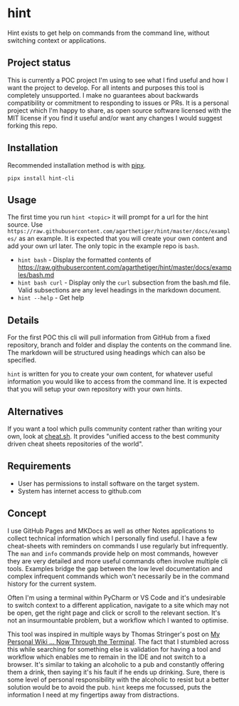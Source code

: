 # hint

Hint exists to get help on commands from the command line, without switching context or applications. 

## Project status

This is currently a POC project I'm using to see what I find useful and how I want the project to develop. For all intents and purposes this tool is completely unsupported. I make no guarantees about backwards compatibility or commitment to responding to issues or PRs. It is a personal project which I'm happy to share, as open source software licensed with the MIT license if you find it useful and/or want any changes I would suggest forking this repo.    

## Installation

Recommended installation method is with [pipx](https://pipxproject.github.io/pipx/).

`pipx install hint-cli`

## Usage

The first time you run `hint <topic>` it will prompt for a url for the hint source. Use `https://raw.githubusercontent.com/agarthetiger/hint/master/docs/examples/` as an example. It is expected that you will create your own content and add your own url later. The only topic in the example repo is `bash`. 

* `hint bash` - Display the formatted contents of https://raw.githubusercontent.com/agarthetiger/hint/master/docs/examples/bash.md 
* `hint bash curl` - Display only the `curl` subsection from the bash.md file. Valid subsections are any level headings in the markdown document. 
* `hint --help` - Get help

## Details

For the first POC this cli will pull information from GitHub from a fixed repository, branch and folder and display the contents on the command line. The markdown will be structured using headings which can also be specified. 

`hint` is written for you to create your own content, for whatever useful information you would like to access from the command line. It is expected that you will setup your own repository with your own hints.    

## Alternatives

If you want a tool which pulls community content rather than writing your own, look at [cheat.sh](https://github.com/chubin/cheat.sh). It provides "unified access to the best community driven cheat sheets repositories of the world".  

## Requirements

* User has permissions to install software on the target system.
* System has internet access to github.com

## Concept

I use GitHub Pages and MKDocs as well as other Notes applications to collect technical information which I personally find useful. I have a few cheat-sheets with reminders on commands I use regularly but infrequently. The `man` and `info` commands provide help on most commands, however they are very detailed and more useful commands often involve multiple cli tools. Examples bridge the gap between the low level documentation and complex infrequent commands which won't necessarily be in the command history for the current system. 

Often I'm using a terminal within PyCharm or VS Code and it's undesirable to switch context to a different application, navigate to a site which may not be open, get the right page and click or scroll to the relevant section. It's not an insurmountable problem, but a workflow which I wanted to optimise. 

This tool was inspired in multiple ways by Thomas Stringer's post on [My Personal Wiki … Now Through the Terminal](https://medium.com/@trstringer/my-personal-wiki-now-through-the-terminal-689794e07b42). The fact that I stumbled across this while searching for something else is validation for having a tool and workflow which enables me to remain in the IDE and not switch to a browser. It's similar to taking an alcoholic to a pub and constantly offering them a drink, then saying it's his fault if he ends up drinking. Sure, there is some level of personal responsibility with the alcoholic to resist but a better solution would be to avoid the pub. `hint` keeps me focussed, puts the information I need at my fingertips away from distractions. 
